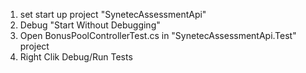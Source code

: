 ﻿1. set start up project "SynetecAssessmentApi"
2. Debug "Start Without Debugging"
3. Open BonusPoolControllerTest.cs in "SynetecAssessmentApi.Test" project
4. Right Clik Debug/Run Tests